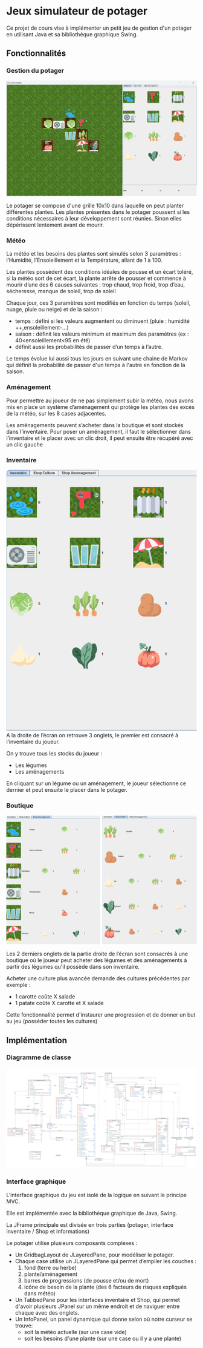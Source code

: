 # Jeux simulateur de potager

Ce projet de cours vise à implémenter un petit jeu de gestion d'un potager en utilisant Java et sa bibliothèque graphique Swing.


## Fonctionnalités

### Gestion du potager
![screenshot](img/screenshot.png)

Le potager se compose d'une grille 10x10 dans laquelle on peut planter différentes plantes.
Les plantes présentes dans le potager poussent si les conditions nécessaires à leur développement sont réunies. Sinon elles dépérissent lentement avant de mourir.

### Météo
La météo et les besoins des plantes sont simulés selon 3 paramètres : l’Humidité, l’Ensoleillement
et la Température, allant de 1 à 100.

Les plantes possèdent des conditions idéales de pousse et un écart toléré, si la météo sort de
cet écart, la plante arrête de pousser et commence à mourir d’une des 6 causes suivantes : 
trop chaud, trop froid, trop d’eau, sécheresse, manque de soleil, trop de soleil

Chaque jour, ces 3 paramètres sont modifiés en fonction du temps (soleil, nuage, pluie ou neige) et
de la saison :
- temps : défini si les valeurs augmentent ou diminuent (pluie : humidité ++,ensoleillement-…)
- saison : définit les valeurs minimum et maximum des paramètres (ex : 40<ensoleillement<95 en été)
- définit aussi les probabilités de passer d’un temps à l’autre.

Le temps évolue lui aussi tous les jours en suivant une chaine de Markov qui définit la probabilité de passer d'un temps à l'autre en fonction de la saison.

### Aménagement
Pour permettre au joueur de ne pas simplement subir la météo, nous avons mis en place un système d’aménagement qui protège les plantes des excès de la météo, sur les 8 cases adjacentes.

Les aménagements peuvent s’acheter dans la boutique et sont stockés dans l’inventaire.
Pour poser un aménagement, il faut le sélectionner dans l’inventaire et le placer avec un clic droit, il peut ensuite être récupéré avec un clic gauche

### Inventaire
![inventaire](img/inventaire.png)
A la droite de l’écran on retrouve 3 onglets, le premier est consacré à l’inventaire du joueur.

On y trouve tous les stocks du joueur :
- Les légumes
- Les aménagements

En cliquant sur un légume ou un aménagement, le joueur sélectionne ce dernier et peut ensuite le placer dans le potager.

### Boutique
![boutique](img/boutique.png)

Les 2 derniers onglets de la partie droite de l’écran sont consacrés à une boutique où le joueur peut acheter des légumes et des aménagements à partir des légumes qu'il possède dans son inventaire.

Acheter une culture plus avancée demande des cultures précédentes par exemple :
- 1 carotte coûte X salade
- 1 patate coûte X carotte et X salade

Cette fonctionnalité permet d'instaurer une progression et de donner un but au jeu (posséder toutes les cultures)


## Implémentation

### Diagramme de classe
![Diagramme de classe](img/Diagramme-de-classe.png)

### Interface graphique
L'interface graphique du jeu est isolé de la logique en suivant le principe MVC.

Elle est implémentée avec la bibliothèque graphique de Java, Swing.

La JFrame principale est divisée en trois parties (potager, interface inventaire / Shop et informations)

Le potager utilise plusieurs composants complexes :
- Un GridbagLayout de JLayeredPane, pour modéliser le potager.
- Chaque case utilise un JLayeredPane qui permet d’empiler les couches :
  1. fond (terre ou herbe)
  2. plante/aménagement
  3. barres de progressions (de pousse et/ou de mort)
  4. icône de besoin de la plante (des 6 facteurs de risques expliqués dans météo)
- Un TabbedPane pour les interfaces inventaire et Shop, qui permet d'avoir plusieurs JPanel
sur un même endroit et de naviguer entre chaque avec des onglets.
- Un InfoPanel, un panel dynamique qui donne selon où notre curseur se trouve:
  - soit la météo actuelle (sur une case vide)
  - soit les besoins d'une plante (sur une case ou il y a une plante)